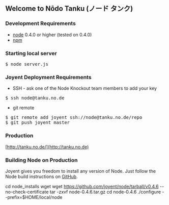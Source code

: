 ## Welcome to Nōdo Tanku (ノード タンク)

### Development Requirements

* [node](https://github.com/ry/node) 0.4.0 or higher (tested on 0.4.0)
* [npm](https://github.com/isaacs/npm)

### Starting local server

<pre>$ node server.js</pre>

### Joyent Deployment Requirements

* SSH - ask one of the Node Knockout team members to add your key

<pre>$ ssh node@tanku.no.de</pre>

* git remote

<pre>
$ git remote add joyent ssh://node@tanku.no.de/repo
$ git push joyent master
</pre>

### Production

[http://tanku.no.de/](http://tanku.no.de)

### Building Node on Production

Joyent gives you freedom to install any version of Node.  Just follow the Node build instructions on [GitHub](https://github.com/joyent/node/wiki/Installation).

cd node_installs
wget wget https://github.com/joyent/node/tarball/v0.4.6 --no-check-certificate
tar -zxvf node-0.4.6.tar.gz
cd node-0.4.6
./configure --prefix=$HOME/local/node
